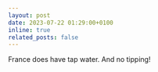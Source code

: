```yaml
---
layout: post
date: 2023-07-22 01:29:00+0100
inline: true
related_posts: false
---
```


France does have tap water. And no tipping!